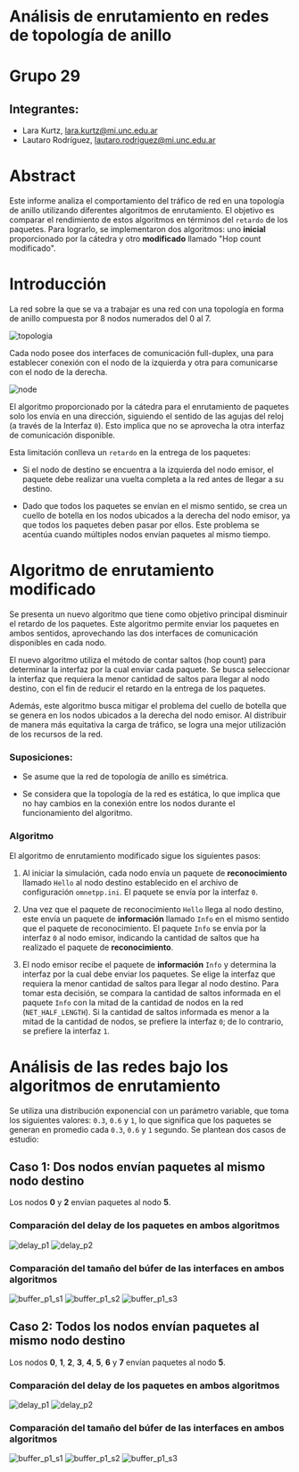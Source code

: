 # Análisis de enrutamiento en redes de topología de anillo

# Grupo 29

## Integrantes:

- Lara Kurtz, lara.kurtz@mi.unc.edu.ar
- Lautaro Rodríguez, lautaro.rodriguez@mi.unc.edu.ar

# Abstract

Este informe analiza el comportamiento del tráfico de red en una topología de anillo utilizando diferentes algoritmos de enrutamiento. El objetivo es comparar el rendimiento de estos algoritmos en términos del `retardo` de los paquetes. Para lograrlo, se implementaron dos algoritmos: uno **inicial** proporcionado por la cátedra y otro **modificado** llamado "Hop count modificado".

# Introducción

La red sobre la que se va a trabajar es una red con una topología en forma de anillo compuesta por 8 nodos numerados del 0 al 7.

![topologia](/images/General_Network.png)

Cada nodo posee dos interfaces de comunicación full-duplex, una para establecer conexión con el nodo de la izquierda y otra para comunicarse con el nodo de la derecha.

![node](/images/Node.png)

El algoritmo proporcionado por la cátedra para el enrutamiento de paquetes solo los envía en una dirección, siguiendo el sentido de las agujas del reloj (a través de la Interfaz `0`). Esto implica que no se aprovecha la otra interfaz de comunicación disponible.

Esta limitación conlleva un `retardo` en la entrega de los paquetes:

- Si el nodo de destino se encuentra a la izquierda del nodo emisor, el paquete debe realizar una vuelta completa a la red antes de llegar a su destino.

- Dado que todos los paquetes se envían en el mismo sentido, se crea un cuello de botella en los nodos ubicados a la derecha del nodo emisor, ya que todos los paquetes deben pasar por ellos. Este problema se acentúa cuando múltiples nodos envían paquetes al mismo tiempo.

# Algoritmo de enrutamiento modificado

Se presenta un nuevo algoritmo que tiene como objetivo principal disminuir el retardo de los paquetes. Este algoritmo permite enviar los paquetes en ambos sentidos, aprovechando las dos interfaces de comunicación disponibles en cada nodo.

El nuevo algoritmo utiliza el método de contar saltos (hop count) para determinar la interfaz por la cual enviar cada paquete. Se busca seleccionar la interfaz que requiera la menor cantidad de saltos para llegar al nodo destino, con el fin de reducir el retardo en la entrega de los paquetes.

Además, este algoritmo busca mitigar el problema del cuello de botella que se genera en los nodos ubicados a la derecha del nodo emisor. Al distribuir de manera más equitativa la carga de tráfico, se logra una mejor utilización de los recursos de la red.

### Suposiciones:

- Se asume que la red de topología de anillo es simétrica.

- Se considera que la topología de la red es estática, lo que implica que no hay cambios en la conexión entre los nodos durante el funcionamiento del algoritmo.

### Algoritmo

El algoritmo de enrutamiento modificado sigue los siguientes pasos:

1. Al iniciar la simulación, cada nodo envía un paquete de **reconocimiento** llamado `Hello` al nodo destino establecido en el archivo de configuración `omnetpp.ini`. El paquete se envía por la interfaz `0`.

2. Una vez que el paquete de reconocimiento `Hello` llega al nodo destino, este envía un paquete de **información** llamado `Info` en el mismo sentido que el paquete de reconocimiento. El paquete `Info` se envía por la interfaz `0` al nodo emisor, indicando la cantidad de saltos que ha realizado el paquete de **reconocimiento**.

3. El nodo emisor recibe el paquete de **información** `Info` y determina la interfaz por la cual debe enviar los paquetes. Se elige la interfaz que requiera la menor cantidad de saltos para llegar al nodo destino. Para tomar esta decisión, se compara la cantidad de saltos informada en el paquete `Info` con la mitad de la cantidad de nodos en la red (`NET_HALF_LENGTH`). Si la cantidad de saltos informada es menor a la mitad de la cantidad de nodos, se prefiere la interfaz `0`; de lo contrario, se prefiere la interfaz `1`.

# Análisis de las redes bajo los algoritmos de enrutamiento

Se utiliza una distribución exponencial con un parámetro variable, que toma los siguientes valores: `0.3`, `0.6` y `1`, lo que significa que los paquetes se generan en promedio cada `0.3`, `0.6` y `1` segundo. Se plantean dos casos de estudio:

## Caso 1: Dos nodos envían paquetes al mismo nodo destino

Los nodos **0** y **2** envían paquetes al nodo **5**.

### Comparación del delay de los paquetes en ambos algoritmos

![delay_p1](/plots/img/time-delay-p1c1-2.png)
![delay_p2](/plots/img/time-delay-p2c1-2.png)

### Comparación del tamaño del búfer de las interfaces en ambos algoritmos

![buffer_p1_s1](/plots/img/time-buffer-p1c1-0.png)
![buffer_p1_s2](/plots/img/time-buffer-p1c1-1.png)
![buffer_p1_s3](/plots/img/time-buffer-p1c1-2.png)

## Caso 2: Todos los nodos envían paquetes al mismo nodo destino

Los nodos **0**, **1**, **2**, **3**, **4**, **5**, **6** y **7** envían paquetes al nodo **5**.

### Comparación del delay de los paquetes en ambos algoritmos

![delay_p1](/plots/img/time-delay-p1c2-2.png)
![delay_p2](/plots/img/time-delay-p2c2-2.png)

### Comparación del tamaño del búfer de las interfaces en ambos algoritmos

![buffer_p1_s1](/plots/img/time-buffer-p1c2-0.png)
![buffer_p1_s2](/plots/img/time-buffer-p1c2-1.png)
![buffer_p1_s3](/plots/img/time-buffer-p1c2-2.png)
